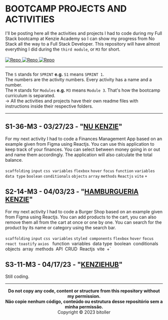 # BOOTCAMP PROJECTS AND ACTIVITIES
I'll be posting here all the activities and projects I had to code during my Full Stack bootcamp at Kenzie Academy so I can show my progress from No Stack all the way to a Full Stack Developer. This repository will have almost everything I did during the `third module`, or `M3` for short.<br />
<br />
<a href="https://github.com/bitoller/BOOTCAMP-PROJECTS-AND-ACTIVITIES-M1" target="_blank"> ![Repo](https://img.shields.io/badge/M1_Repository-000?style=for-the-badge&color=7f3ace) </a> <a href="https://github.com/bitoller/BOOTCAMP-PROJECTS-AND-ACTIVITIES-M2" target="_blank"> ![Repo](https://img.shields.io/badge/M2_Repository-000?style=for-the-badge&color=7f3ace) </a> <a href="https://github.com/bitoller/BOOTCAMP-PROJECTS-AND-ACTIVITIES-M3" target="_blank"> ![Repo](https://img.shields.io/badge/M3_Repository-000?style=for-the-badge&color=7f3ace) </a>

<hr />

The `S` stands for `SPRINT` <strong>e.g.</strong> `S1` means `SPRINT 1`.<br />
The numbers are the activity numbers. Every activity has a name and a number.<br />
The `M` stands for `Modules` <strong>e.g.</strong> `M3` means `Module 3`. That's how the bootcamp curriculum is separated.<br />
→ All the activities and projects have their own readme files with instructions inside their respective folders.

<hr />

## S1-36-M3 - 03/27/23 - "[NU KENZIE](https://nu-kenzie-bitoller.vercel.app/)"
For my next activity I had to code a Finances Management App based on an example given from Figma using Reactjs. You can use this application to keep track of your finances. You can select between money going in or out and name them accordingly. The application will also calculate the total balance.<br />
<br />
`scaffolding` `input` `css variables` `flexbox` `hover` `focus` `function` `variables` `data type` `boolean` `conditionals` `objects` `array` `methods` `Reactjs` `vite` `+`

## S2-14-M3 - 04/03/23 - "[HAMBURGUERIA KENZIE](https://hamburgueria-kenzie-bitoller.vercel.app/)"
For my next activity I had to code a Burger Shop based on an example given from Figma using Reactjs. You can add products to the cart, you can also remove them all from the cart at once or one by one. You can search for the product by its name or category using the search bar.<br />
<br />
`scaffolding` `input` `css variables` `styled components` `flexbox` `hover` `focus` `react toastify` `axios` ` `function` `variables` `data type` `boolean` `conditionals` `objects` `array` `methods` `API` `CRUD` `Reactjs` `vite` `+`

## S3-11-M3 - 04/17/23 - "[KENZIEHUB]()"
Still coding.

<hr />

<p align="center">
<b>Do not copy any code, content or structure from this repository without my permission.<br />
Não copie nenhum código, conteúdo ou estrutura desse repositório sem a minha permissão.</b><br />
Copyright © 2023 bitoller
</p>
